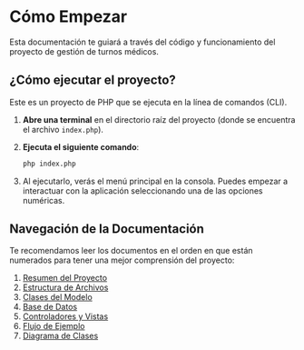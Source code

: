 # Cómo Empezar

Esta documentación te guiará a través del código y funcionamiento del proyecto de gestión de turnos médicos.

## ¿Cómo ejecutar el proyecto?

Este es un proyecto de PHP que se ejecuta en la línea de comandos (CLI).

1.  **Abre una terminal** en el directorio raíz del proyecto (donde se encuentra el archivo `index.php`).
2.  **Ejecuta el siguiente comando**:

    ```bash
    php index.php
    ```

3.  Al ejecutarlo, verás el menú principal en la consola. Puedes empezar a interactuar con la aplicación seleccionando una de las opciones numéricas.

## Navegación de la Documentación

Te recomendamos leer los documentos en el orden en que están numerados para tener una mejor comprensión del proyecto:

1.  [Resumen del Proyecto](./01-resumen-del-proyecto.md)
2.  [Estructura de Archivos](./02-estructura-de-archivos.md)
3.  [Clases del Modelo](./03-clases-del-modelo.md)
4.  [Base de Datos](./04-base-de-datos.md)
5.  [Controladores y Vistas](./05-controladores-y-vistas.md)
6.  [Flujo de Ejemplo](./06-flujo-de-ejemplo.md)
7.  [Diagrama de Clases](./07-diagrama-de-clases.md)
